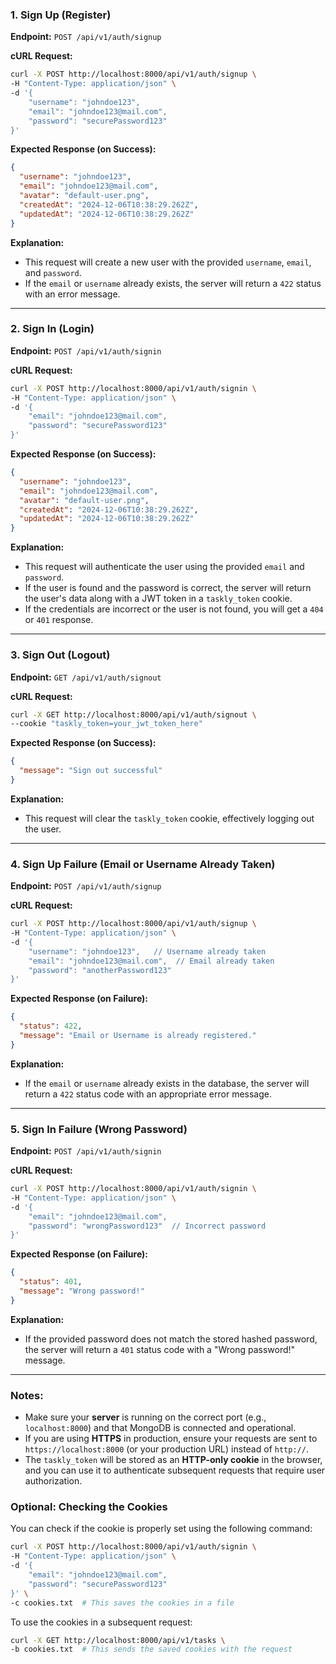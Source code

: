 ### 1. **Sign Up (Register)**

**Endpoint:** `POST /api/v1/auth/signup`

**cURL Request:**
```bash
curl -X POST http://localhost:8000/api/v1/auth/signup \
-H "Content-Type: application/json" \
-d '{
    "username": "johndoe123",
    "email": "johndoe123@mail.com",
    "password": "securePassword123"
}'
```

**Expected Response (on Success):**
```json
{
  "username": "johndoe123",
  "email": "johndoe123@mail.com",
  "avatar": "default-user.png",
  "createdAt": "2024-12-06T10:38:29.262Z",
  "updatedAt": "2024-12-06T10:38:29.262Z"
}
```

**Explanation:**
- This request will create a new user with the provided `username`, `email`, and `password`.
- If the `email` or `username` already exists, the server will return a `422` status with an error message.

---

### 2. **Sign In (Login)**

**Endpoint:** `POST /api/v1/auth/signin`

**cURL Request:**
```bash
curl -X POST http://localhost:8000/api/v1/auth/signin \
-H "Content-Type: application/json" \
-d '{
    "email": "johndoe123@mail.com",
    "password": "securePassword123"
}'
```

**Expected Response (on Success):**
```json
{
  "username": "johndoe123",
  "email": "johndoe123@mail.com",
  "avatar": "default-user.png",
  "createdAt": "2024-12-06T10:38:29.262Z",
  "updatedAt": "2024-12-06T10:38:29.262Z"
}
```

**Explanation:**
- This request will authenticate the user using the provided `email` and `password`.
- If the user is found and the password is correct, the server will return the user's data along with a JWT token in a `taskly_token` cookie.
- If the credentials are incorrect or the user is not found, you will get a `404` or `401` response.

---

### 3. **Sign Out (Logout)**

**Endpoint:** `GET /api/v1/auth/signout`

**cURL Request:**
```bash
curl -X GET http://localhost:8000/api/v1/auth/signout \
--cookie "taskly_token=your_jwt_token_here"
```

**Expected Response (on Success):**
```json
{
  "message": "Sign out successful"
}
```

**Explanation:**
- This request will clear the `taskly_token` cookie, effectively logging out the user.

---

### 4. **Sign Up Failure (Email or Username Already Taken)**

**Endpoint:** `POST /api/v1/auth/signup`

**cURL Request:**
```bash
curl -X POST http://localhost:8000/api/v1/auth/signup \
-H "Content-Type: application/json" \
-d '{
    "username": "johndoe123",   // Username already taken
    "email": "johndoe123@mail.com",  // Email already taken
    "password": "anotherPassword123"
}'
```

**Expected Response (on Failure):**
```json
{
  "status": 422,
  "message": "Email or Username is already registered."
}
```

**Explanation:**
- If the `email` or `username` already exists in the database, the server will return a `422` status code with an appropriate error message.

---

### 5. **Sign In Failure (Wrong Password)**

**Endpoint:** `POST /api/v1/auth/signin`

**cURL Request:**
```bash
curl -X POST http://localhost:8000/api/v1/auth/signin \
-H "Content-Type: application/json" \
-d '{
    "email": "johndoe123@mail.com",
    "password": "wrongPassword123"  // Incorrect password
}'
```

**Expected Response (on Failure):**
```json
{
  "status": 401,
  "message": "Wrong password!"
}
```

**Explanation:**
- If the provided password does not match the stored hashed password, the server will return a `401` status code with a "Wrong password!" message.

---

### Notes:
- Make sure your **server** is running on the correct port (e.g., `localhost:8000`) and that MongoDB is connected and operational.
- If you are using **HTTPS** in production, ensure your requests are sent to `https://localhost:8000` (or your production URL) instead of `http://`.
- The `taskly_token` will be stored as an **HTTP-only cookie** in the browser, and you can use it to authenticate subsequent requests that require user authorization.

### Optional: Checking the Cookies
You can check if the cookie is properly set using the following command:

```bash
curl -X POST http://localhost:8000/api/v1/auth/signin \
-H "Content-Type: application/json" \
-d '{
    "email": "johndoe123@mail.com",
    "password": "securePassword123"
}' \
-c cookies.txt  # This saves the cookies in a file
```

To use the cookies in a subsequent request:

```bash
curl -X GET http://localhost:8000/api/v1/tasks \
-b cookies.txt  # This sends the saved cookies with the request
```